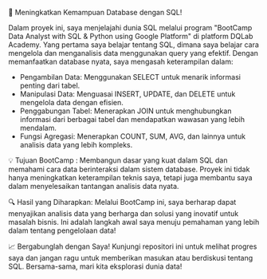 🚀 Meningkatkan Kemampuan Database dengan SQL!

Dalam proyek ini, saya menjelajahi dunia SQL melalui program "BootCamp Data Analyst with SQL & Python using Google Platform" di platform DQLab Academy.
Yang pertama saya belajar tentang SQL, dimana saya belajar cara mengelola dan menganalisis data menggunakan query yang efektif. 
Dengan memanfaatkan database nyata, saya mengasah keterampilan dalam:
- Pengambilan Data: Menggunakan SELECT untuk menarik informasi penting dari tabel.
- Manipulasi Data: Menguasai INSERT, UPDATE, dan DELETE untuk mengelola data dengan efisien.
- Penggabungan Tabel: Menerapkan JOIN untuk menghubungkan informasi dari berbagai tabel dan mendapatkan wawasan yang lebih mendalam.
- Fungsi Agregasi: Menerapkan COUNT, SUM, AVG, dan lainnya untuk analisis data yang lebih kompleks.

💡 Tujuan BootCamp : Membangun dasar yang kuat dalam SQL dan memahami cara data berinteraksi dalam sistem database. Proyek ini tidak hanya meningkatkan keterampilan teknis saya, tetapi juga membantu saya dalam menyelesaikan tantangan analisis data nyata.

🔍 Hasil yang Diharapkan: Melalui BootCamp ini, saya berharap dapat menyajikan analisis data yang berharga dan solusi yang inovatif untuk masalah bisnis. Ini adalah langkah awal saya menuju pemahaman yang lebih dalam tentang pengelolaan data!

📈 Bergabunglah dengan Saya! Kunjungi repositori ini untuk melihat progres saya dan jangan ragu untuk memberikan masukan atau berdiskusi tentang SQL. Bersama-sama, mari kita eksplorasi dunia data!
